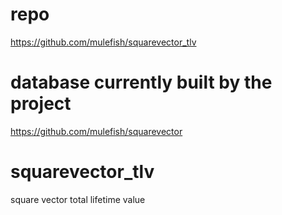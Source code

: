# repo
https://github.com/mulefish/squarevector_tlv

# database currently built by the project 
https://github.com/mulefish/squarevector

# squarevector_tlv
square vector total lifetime value
